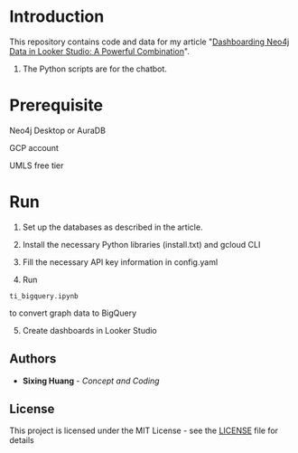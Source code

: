 

# Introduction
  

This repository contains code and data for my article "[Dashboarding Neo4j Data in Looker Studio: A Powerful Combination](https://dgg32.medium.com/dashboarding-neo4j-data-in-looker-studio-a-powerful-combination-b917935923e7)". 

1. The Python scripts are for the chatbot.

  

# Prerequisite

Neo4j Desktop or AuraDB

GCP account

UMLS free tier
  

# Run
1. Set up the databases as described in the article. 
  
2. Install the necessary Python libraries (install.txt) and gcloud CLI

3. Fill the necessary API key information in config.yaml

4. Run 
```
ti_bigquery.ipynb
```
to convert graph data to BigQuery

5. Create dashboards in Looker Studio


## Authors

  

*  **Sixing Huang** - *Concept and Coding*

  

## License

  

This project is licensed under the MIT License - see the [LICENSE](LICENSE) file for details
